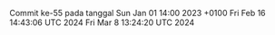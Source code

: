 Commit ke-55 pada tanggal Sun Jan 01 14:00 2023 +0100
Fri Feb 16 14:43:06 UTC 2024
Fri Mar  8 13:24:20 UTC 2024

